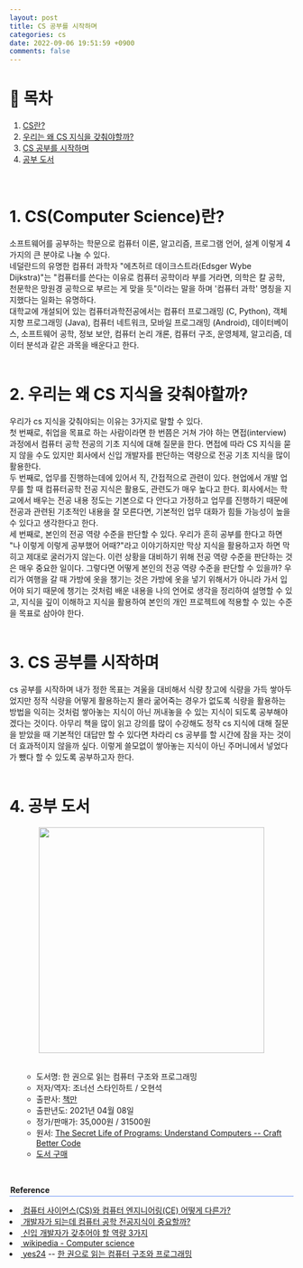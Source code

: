```yaml
---
layout: post
title: CS 공부를 시작하며
categories: cs
date: 2022-09-06 19:51:59 +0900
comments: false
---
```


# 📖 목차
1. [CS란?](#CS란?)
2. [우리는 왜 CS 지식을 갖춰야할까?](#우리는왜CS지식을갖춰야할까?)
3. [CS 공부를 시작하며](#CS공부를시작하며)
4. [공부 도서](#공부도서)

<br/>

# 1. CS(Computer Science)란? <a name="cs란?"></a>
소프트웨어를 공부하는 학문으로 컴퓨터 이론, 알고리즘, 프로그램 언어, 설계 이렇게 4가지의 큰 분야로 나눌 수 있다.<br/>
네덜란드의 유명한 컴퓨터 과학자 "에츠허르 데이크스트라(Edsger Wybe Dijkstra)"는 "컴퓨터를 쓴다는 이유로 컴퓨터 공학이라 부를 거라면, 의학은 칼 공학, 천문학은 망원경 공학으로 부르는 게 맞을 듯"이라는 말을 하며 '컴퓨터 과학' 명칭을 지지했다는 일화는 유명하다.<br/>
대학교에 개설되어 있는 컴퓨터과학전공에서는 컴퓨터 프로그래밍 (C, Python), 객체 지향 프로그래밍 (Java), 컴퓨터 네트워크, 모바일 프로그래밍 (Android), 데이터베이스, 소프트웨어 공학, 정보 보안, 컴퓨터 논리 개론, 컴퓨터 구조, 운영체제, 알고리즘, 데이터 분석과 같은 과목을 배운다고 한다.<br/><br/>

# 2. 우리는 왜 CS 지식을 갖춰야할까? <a name="우리는왜CS지식을갖춰야할까?"></a>
우리가 cs 지식을 갖춰야되는 이유는 3가지로 말할 수 있다.<br/>
첫 번째로, 취업을 목표로 하는 사람이라면 한 번쯤은 거쳐 가야 하는 면접(interview) 과정에서 컴퓨터 공학 전공의 기초 지식에 대해 질문을 한다. 면접에 따라 CS 지식을 묻지 않을 수도 있지만 회사에서 신입 개발자를 판단하는 역량으로 전공 기초 지식을 많이 활용한다.<br/>
두 번째로, 업무를 진행하는데에 있어서 직, 간접적으로 관련이 있다. 현업에서 개발 업무를 할 때 컴퓨터공학 전공 지식은 활용도, 관련도가 매우 높다고 한다. 회사에서는 학교에서 배우는 전공 내용 정도는 기본으로 다 안다고 가정하고 업무를 진행하기 때문에 전공과 관련된 기초적인 내용을 잘 모른다면, 기본적인 업무 대화가 힘들 가능성이 높을 수 있다고 생각한다고 한다.<br/>
세 번째로, 본인의 전공 역량 수준을 판단할 수 있다. 우리가 흔히 공부를 한다고 하면 "나 이렇게 이렇게 공부했어 어때?"라고 이야기하지만 막상 지식을 활용하고자 하면 막히고 제대로 굴러가지 않는다. 이런 상황을 대비하기 위해 전공 역량 수준을 판단하는 것은 매우 중요한 일이다. 그렇다면 어떻게 본인의 전공 역량 수준을 판단할 수 있을까? 우리가 여행을 갈 때 가방에 옷을 챙기는 것은 가방에 옷을 넣기 위해서가 아니라 가서 입어야 되기 때문에 챙기는 것처럼 배운 내용을 나의 언어로 생각을 정리하여 설명할 수 있고, 지식을 깊이 이해하고 지식을 활용하여 본인의 개인 프로젝트에 적용할 수 있는 수준을 목표로 삼아야 한다.<br/><br/>

# 3. CS 공부를 시작하며 <a name="CS공부를시작하며"></a>
cs 공부를 시작하며 내가 정한 목표는 겨울을 대비해서 식량 창고에 식량을 가득 쌓아두었지만 정작 식량을 어떻게 활용하는지 몰라 굶어죽는 경우가 없도록 식량을 활용하는 방법을 익히는 것처럼 쌓아놓는 지식이 아닌 꺼내놓을 수 있는 지식이 되도록 공부해야겠다는 것이다. 아무리 책을 많이 읽고 강의를 많이 수강해도 정작 cs 지식에 대해 질문을 받았을 때 기본적인 대답만 할 수 있다면 차라리 cs 공부를 할 시간에 잠을 자는 것이 더 효과적이지 않을까 싶다. 이렇게 쓸모없이 쌓아놓는 지식이 아닌 주머니에서 넣었다가 뺐다 할 수 있도록 공부하고자 한다.<br/><br/>

# 4. 공부 도서 <a name="공부도서"></a>
<center>
    <img src="https://github.com/WoojinJeonkr/WoojinJeonkr.github.io/blob/main/assets/img/%ED%95%9C-%EA%B6%8C%EC%9C%BC%EB%A1%9C-%EC%9D%BD%EB%8A%94-%EC%BB%B4%ED%93%A8%ED%84%B0-%EA%B5%AC%EC%A1%B0%EC%99%80-%ED%94%84%EB%A1%9C%EA%B7%B8%EB%9E%98%EB%B0%8D-%ED%91%9C%EC%A7%80.jpg?raw=true" style="height:400">
</center><br/>
<ul>
    <ul>
        <li>도서명: 한 권으로 읽는 컴퓨터 구조와 프로그래밍</li>
        <li>저자/역자: 조너선 스타인하트 / 오현석</li>
        <li>출판사: <a href="https://www.onlybook.co.kr/">책만</a></li>
        <li>출판년도: 2021년 04월 08일</li>
        <li>정가/판매가: 35,000원 / 31500원</li>
        <li>원서: <a href="http://www.yes24.com/Product/Goods/70886796">The Secret Life of Programs: Understand Computers -- Craft Better Code</a></li>
        <li><a href="http://www.yes24.com/product/goods/98997716">도서 구매</a></li>
    </ul>
</ul><br/>

<p style="border-bottom: 1px solid #688FF4; padding: 0.1em;"><b>Reference</b></p>
<li><a href="https://m.blog.naver.com/josephlee54/221332960200">&nbsp;컴퓨터 사이언스(CS)와 컴퓨터 엔지니어링(CE) 어떻게 다른가?</a></li>
<li><a href="https://seolin.tistory.com/135">&nbsp;개발자가 되는데 컴퓨터 공학 전공지식이 중요할까?</a></li>
<li><a href="https://techblog.yogiyo.co.kr/%EC%9A%94%EA%B8%B0%EC%9A%94-r-d-center%EC%97%90-%EB%AC%B4%EC%97%87%EC%9D%B4%EB%93%A0-%EB%AC%BC%EC%96%B4%EB%B3%B4%EC%84%B8%EC%9A%94-1-4c7a44af92a9">&nbsp;신입 개발자가 갖추어야 할 역량 3가지</a></li>
<li><a href="https://en.wikipedia.org/wiki/Computer_science">&nbsp;wikipedia - Computer science</a></li>
<li><a href="www.yes24.com">&nbsp;yes24</a> -- <a href="http://www.yes24.com/product/goods/98997716">한 권으로 읽는 컴퓨터 구조와 프로그래밍</a></li>